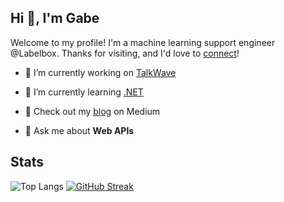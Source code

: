 ## Hi 👋, I'm Gabe

Welcome to my profile! I'm a machine learning support engineer @Labelbox. Thanks for visiting, and I'd love to [connect](https://linkedin.com/in/gabriel-underwood-28320413a)!

- 🔭 I’m currently working on [TalkWave](https://github.com/Gabefire/TalkWave)

- 🌱 I’m currently learning [.NET](https://learn.microsoft.com/en-us/dotnet/core/introduction)

- 📝 Check out my [blog](https://medium.com/@gunderwood14) on Medium

- 💬 Ask me about **Web APIs**

## Stats

![Top Langs](https://github-readme-stats.vercel.app/api/top-langs/?username=Gabefire&size_weight=0.5&count_weight=0.5&langs_count=5&hide=css,html)
[![GitHub Streak](https://streak-stats.demolab.com?user=Gabefire)](https://git.io/streak-stats)
<!--
**Gabefire/Gabefire** is a ✨ _special_ ✨ repository because its `README.md` (this file) appears on your GitHub profile.

Here are some ideas to get you started:

- 🔭 I’m currently working on ...
- 🌱 I’m currently learning ...
- 👯 I’m looking to collaborate on ...
- 🤔 I’m looking for help with ...
- 💬 Ask me about ...
- 📫 How to reach me: ...
- 😄 Pronouns: ...
- ⚡ Fun fact: ...
-->
